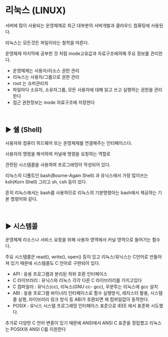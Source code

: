 # 리눅스 (LINUX)

서버에 많이 사용되는 운영체제로 최근 대부분의 서버개발과 클라우드 컴퓨팅에 사용된다.  

리눅스는 모든것은 파일이라는 철학을 따른다.  

운영체제 마지막에 공부한 것 처럼 inode고유값과 자료구조에의해 주요 정보를 관리한다.  

- 운영체제는 사용자/리소스 권한 관리
- 리눅스는 사용자/그룹으로 권한 관리
- root 는 슈퍼관리자
- 파일마다 소유자, 소유자그룹, 모든 사용자에 대해 읽고 쓰고 실행하는 권한을 관리한다
- 접근 권한정보는 inode 자료구조에 저장한다


<br>


## :arrow_forward: 쉘 (Shell)

사용자와 컴퓨터 하드웨어 또는 운영체제를 연결해주는 인터페이스다.  

사용자의 명령을 해석하여 커널에 명령을 요청하는 역할로  

관련된 시스템콜을 사용하여 프로그래밍이 작성되어 있다.  

리눅스의 디폴트인 bash(Bourne-Again Shell) 과 유닉스에서 가장 많이쓰는 ksh(Korn Shell) 그리고 sh, csh 등이 있다.  

흔히 리눅스에서는 bash를 사용하므로 리눅스의 기본명령아는 bash에서 제공하는 기본 명령어와 같다.  

<br>

## :arrow_forward: 시스템콜

운영체제 리소스나 서비스 요청을 위해 사용자 영역에서 커널 영역으로 들어가는 함수다.  

주요 시스템콜은 read(), write(), open() 등이 있고 리눅스/유닉스는 C언어로 만들어져 있기 때문에 시스템콜도 C 언어로 구현되어 있다.  

- API : 응용 프로그램과 분리된 하위 호환 인터페이스
- C 라이브러리 : 유닉스와 리눅스 각각 다른 C 라이브러리를 가지고있다
- C 컴파일러 : 유닉스(cc), 리눅스(GNU cc- gcc), 우분투는 리눅스에 gcc 설치
- ABI : 응용 프로그램 바이너리 인터페이스로 함수 실행방식, 레지스터 활용, 시스템콜 실행, 라이브러리 링크 방식 등 ABI가 호환되면 재 컴파일없이 동작한다.  
- POSIX : 유닉스 시스템 프로그래밍 인터페이스 표준으로 IEEE 에서 표준화 시도했다.  


추가로 다양한 C 언어 변종이 있기 때문에 ANSI에서 ANSI C 표준을 정립했고 리눅스는 POSIX와 ANSI C를 지원한다


